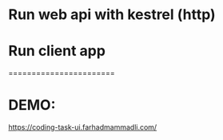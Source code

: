 # Run web api with kestrel (http)

# Run client app

=======================
# DEMO:
https://coding-task-ui.farhadmammadli.com/
